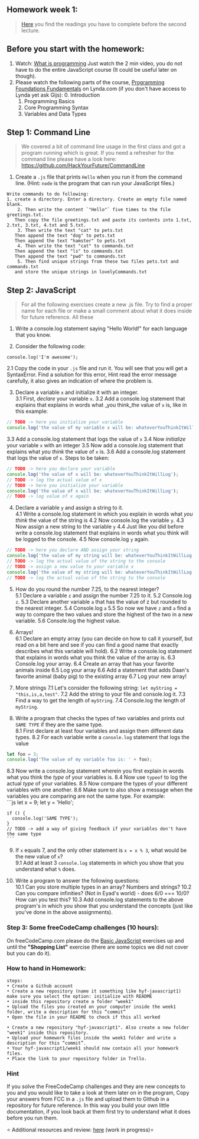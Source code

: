 ## Homework week 1:

>[Here](https://github.com/HackYourFuture/JavaScript/tree/master/Week1/README.md) you find the readings you have to complete before the second lecture.

## Before you start with the homework:

1. Watch: [What is programming](https://www.khanacademy.org/computing/computer-programming/programming/intro-to-programming/v/programming-intro) Just watch the 2 min video, you do not have to do the entire JavaScript course (It could be useful later on though). 
2. Please watch the following parts of the course, [Programming Foundations Fundamentals](https://www.lynda.com/Programming-Foundations-tutorials/Welcome/83603/90426-4.html) on Lynda.com (if you don't have access to Lynda yet ask Gijs):
    0. Introduction
    1. Programming Basics
    2. Core Programming Syntax 
    3. Variables and Data Types

## Step 1: Command Line

>We covered a bit of command line usage in the first class and got a program running which is great. If you need a refresher for the command line please have a look here: https://github.com/HackYourFuture/CommandLine

1. Create a `.js` file that prints `Hello` when you run it from the command line. (Hint: `node` is the program that can run your JavaScript files.)

```
Write commands to do following:
1. create a directory. Enter a directory. Create an empty file named blank. 
    2. Then write the content `"Hello"` five times to the file greetings.txt. 
   Then copy the file greetings.txt and paste its contents into 1.txt, 2.txt, 3.txt, 4.txt and 5.txt.
    3. Then write the text "cat" to pets.txt
   Then append the text "dog" to pets.txt
   Then append the text "hamster" to pets.txt
    4. Then write the text "cat" to commands.txt
   Then append the text "ls" to commands.txt
   Then append the text "pwd" to commands.txt
    5. Then find unique strings from these two files pets.txt and commands.txt
   and store the unique strings in lovelyCommands.txt
```


## Step 2: JavaScript

> For all the following exercises create a new .js file. Try to find a proper name for each file or make a small comment about what it does inside for future reference. All these 

1. Write a console.log statement saying "Hello World!" for each language that you know.

2. Consider the following code:  
```
console.log('I'm awesome');
```
  2.1 Copy the code in your `.js` file and run it. You will see that you will get a SyntaxError. Find a solution for this error, Hint read the error message carefully, it also gives an indication of where the problem is.

3. Declare a variable `x` and initialize it with an integer.  
  3.1 First, _declare_ your variable `x`.
  3.2 Add a console.log statement that explains that explains in words what _you think_the value of `x` is, like in this example:
  ```js
  // TODO -> here you initialize your variable
  console.log('the value of my variable x will be: whateverYouThinkItWillLog');
  ```
  3.3 Add a console.log statement that logs the value of `x`
  3.4 Now _initialize_ your variable `x` with an integer
  3.5 Now add a console.log statement that explains what _you think_ the value of `x` is.
  3.6 Add a console.log statement that logs the value of `x`.
  Steps to be taken:
  
  ```js
  // TODO -> here you declare your variable
  console.log('the value of x will be: whateverYouThinkItWillLog');
  // TODO -> log the actual value of x
  // TODO -> here you initialize your variable
  console.log('the value of x will be: whateverYouThinkItWillLog');
  // TODO -> log value of x again
  ```

4. Declare a variable `y` and assign a string to it.  
  4.1 Write a console.log statement in which you explain in words what _you think_ the value of the string is
  4.2 Now console.log the variable `y`.
  4.3 Now assign a new string to the variable `y`
  4.4 Just like you did before write a console.log statement that explains in words what you think will be logged to the console.
  4.5 Now console.log `y` again.
  ```js
  // TODO -> here you declare AND assign your string
  console.log('the value of my string will be: whateverYouThinkItWillLog');
  // TODO -> log the actual value of the string to the console
  // TODO -> assign a new value to your variable x
  console.log('the value of my string will be: whateverYouThinkItWillLog');
  // TODO -> log the actual value of the string to the console
  ```

5. How do you round the number 7.25, to the nearest integer?  
  5.1 Declare a variable `z` and assign the number 7.25 to it.
  5.2 Console.log `z`.
  5.3 Declare another variable `a` that has the value of z but rounded to the nearest integer.
  5.4 Console.log `a`
  5.5 So now we have `z` and `a` find a way to compare the two values and store the highest of the two in a new variable.
  5.6 Console.log the highest value.

6. Arrays!  
  6.1 Declare an empty array (you can decide on how to call it yourself, but read on a bit here and see if you can find a good name that exactly describes what this variable will hold).
  6.2 Write a console.log statement that explains in words what you think the value of the array is.
  6.3 Console.log your array.
  6.4 Create an array that has your favorite animals inside
  6.5 Log your array
  6.6 Add a statement that adds Daan's favorite animal (baby pig) to the existing array
  6.7 Log your new array!

7. More strings 
  7.1 Let's consider the following string: `let myString = "this,is,a,test"`.
  7.2 Add the string to your file and console.log it.
  7.3 Find a way to get the length of `myString`.
  7.4 Console.log the length of `myString`.

8. Write a program that checks the types of two variables and prints out `SAME TYPE` if they are the same type.  
  8.1 First declare at least four variables and assign them different data types.
  8.2 For each variable write a `console.log` statement that logs the value 
  ```js 
  let foo = 3;
  console.log('The value of my variable foo is: ' + foo);
  ```
  8.3 Now write a console.log statement wherein you first explain in words what you think the _type_ of your variables is.
  8.4 Now use `typeof` to log the actual _type_ of your variables.
  8.5 Now compare the types of your different variables with one another.
  8.6 Make sure to also show a message when the variables you are comparing are not the same type.
  For example:    
    ```js
    let x = 9;
    let y = 'Hello';

    if () {
      console.log('SAME TYPE');
    }
    // TODO -> add a way of giving feedback if your variables don't have the same type
    ```

9. If `x` equals 7, and the only other statement is `x = x % 3`, what would be the new value of `x`?  
  9.1 Add at least 3 `console.log` statements in which you show that you understand what `%` does.

10. Write a program to answer the following questions:  
  10.1 Can you store multiple types in an array? Numbers and strings?
  10.2 Can you compare infinities? (Not in Eyad's world) - does 6/0 === 10/0? How can you test this?
  10.3 Add console.log statements to the above program's in which you show that you understand the concepts (just like you've done in the above assignments).

### Step 3: **Some freeCodeCamp challenges (10 hours):**

On freeCodeCamp.com please do the [Basic JavaScript](https://www.freecodecamp.com/challenges/learn-how-free-code-camp-works) exercises up and until the __"Shopping List"__ exercise (there are some topics we did not cover but you can do it).

### How to hand in Homework:
```
steps:
• Create a Github account
• Create a new repository (name it something like hyf-javascript1) make sure you select the option: initialize with README
• inside this repository create a folder "week1"
• Upload the files you created on your computer inside the week1 folder, write a description for this “commit”
• Open the file in your README to check if this all worked

• Create a new repository "hyf-javascript1". Also create a new folder "week1" inside this repository. 
• Upload your homework files inside the week1 folder and write a description for this “commit”.
• Your hyf-javascript1/week1 should now contain all your homework files.
• Place the link to your repository folder in Trello.
```

### Hint
If you solve the FreeCodeCamp challenges and they are new concepts to you and you would like to take a look at them later on in the program, Copy your answers from FCC in a `.js` file and upload them to Github in a repository for future reference. In this way you build your own little documentation, if you look back at them first try to understand what it does before you run them.

:star: Additional resources and review: [here](https://github.com/HackYourFuture/JavaScript/tree/master/Week1/REVIEW.md) (work in progress):star:

